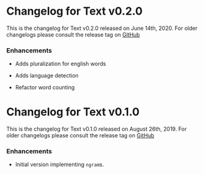 # Changelog for Text v0.2.0

This is the changelog for Text v0.2.0 released on June 14th, 2020.  For older changelogs please consult the release tag on [GitHub](https://github.com/kipcole9/text/tags)

### Enhancements

* Adds pluralization for english words

* Adds language detection

* Refactor word counting

# Changelog for Text v0.1.0

This is the changelog for Text v0.1.0 released on August 26th, 2019.  For older changelogs please consult the release tag on [GitHub](https://github.com/kipcole9/text/tags)

### Enhancements

* Initial version implementing `ngram`s.

